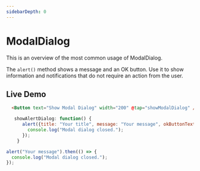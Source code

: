 ```yaml
---
sidebarDepth: 0
---
```


# ModalDialog

This is an overview of the most common usage of ModalDialog.

The `alert()` method shows a message and an OK button. Use it to show information and notifications that do not require an action from the user.

## Live Demo
<DocExampleBox :liveDemoMode="true">

```html
  <Button text="Show Modal Dialog" width="200" @tap="showModalDialog" />
```

```js
   showAlertDialog: function() {
      alert({title: "Your title", message: "Your message", okButtonText: "Your OK button text"}).then(() => {
        console.log("Modal dialog closed.");
      });
    }
```

<ModalDialogDoc />
</DocExampleBox>

```js
alert("Your message").then(() => {
  console.log("Modal dialog closed.");
});
```

